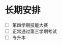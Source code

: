 # 长期安排

- [ ] 第四学期技能大赛
- [ ] 正常通过第三学期考试
- [ ] 专升本

<!--stackedit_data:
eyJoaXN0b3J5IjpbLTE3MzU5MjI0NjRdfQ==
-->